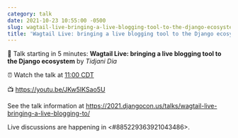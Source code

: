 ```yaml
---
category: talk
date: 2021-10-23 10:55:00 -0500
slug: wagtail-live-bringing-a-live-blogging-tool-to-the-django-ecosystem
title: 'Wagtail Live: bringing a live blogging tool to the Django ecosystem'
---
```


:tada: Talk starting in 5 minutes: **Wagtail Live: bringing a live blogging tool to the Django ecosystem** by *Tidjani Dia*

:alarm_clock: Watch the talk at [11:00 CDT](https://time.is/compare/1100AM_23_October_2021_in_Chicago)

:tv: https://youtu.be/JKw5IKSao5U

See the talk information at https://2021.djangocon.us/talks/wagtail-live-bringing-a-live-blogging-to/

Live discussions are happening in <#885229363921043486>.